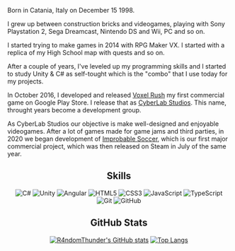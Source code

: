 
  
  Born in Catania, Italy on December 15 1998.

I grew up between construction bricks and videogames, playing with Sony Playstation 2, Sega Dreamcast, Nintendo DS and Wii, PC and so on.

I started trying to make games in 2014 with RPG Maker VX. I started with a replica of my High School map with quests and so on.

After a couple of years, I've leveled up my programming skills and I started to study Unity & C# as self-tought which is the "combo" that I use today for my projects.

In October 2016, I developed and released [Voxel Rush](https://play.google.com/store/apps/details?id=com.CyberLabStudio.VoxelRush&hl=it&gl=US) my first commercial game on Google Play Store. I release that as [CyberLab Studios](https://cyberlabstudios.dev). This name, throught years become a development group.

As CyberLab Studios our objective is make well-designed and enjoyable videogames.
After a lot of games made for game jams and third parties, in 2020 we began development of [Improbable Soccer](https://store.steampowered.com/app/1314500/Improbable_Soccer/), which is our first major commercial project, which was then released on Steam in July of the same year.

<div align=center>
 <h2>Skills</h2>
  
![C#](https://img.shields.io/badge/csharp-%231572B6.svg?style=for-the-badge&logo=csharp&logoColor=white)
![Unity](https://img.shields.io/badge/unity-%23121011.svg?style=for-the-badge&logo=unity&logoColor=white)
![Angular](https://img.shields.io/badge/angular-%23CB3837.svg?style=for-the-badge&logo=angular&logoColor=white)
![HTML5](https://img.shields.io/badge/html5-%23E34F26.svg?style=for-the-badge&logo=html5&logoColor=white)
![CSS3](https://img.shields.io/badge/css3-%231572B6.svg?style=for-the-badge&logo=css3&logoColor=white)
![JavaScript](https://img.shields.io/badge/javascript-%23323330.svg?style=for-the-badge&logo=javascript&logoColor=%23F7DF1E)
![TypeScript](https://img.shields.io/badge/typescript-%23007ACC.svg?style=for-the-badge&logo=typescript&logoColor=white)
![Git](https://img.shields.io/badge/git-%23F05033.svg?style=for-the-badge&logo=git&logoColor=white)
![GitHub](https://img.shields.io/badge/github-%23121011.svg?style=for-the-badge&logo=github&logoColor=white)
  
<h2>GitHub Stats</h2>

[![R4ndomThunder's GitHub stats](https://github-readme-stats.vercel.app/api?username=R4ndomThunder&layout=compact&show_icons=true&theme=city_lights&hide=contribs)](https://github.com/R4ndomThunder/github-readme-stats)
[![Top Langs](https://github-readme-stats.vercel.app/api/top-langs/?username=R4ndomThunder&layout=compact&theme=city_lights)](https://github.com/R4ndomThunder/github-readme-stats)
</div>
<!--
**R4ndomThunder/R4ndomThunder** is a ✨ _special_ ✨ repository because its `README.md` (this file) appears on your GitHub profile.

Here are some ideas to get you started:

- 🔭 I’m currently working on ...
- 🌱 I’m currently learning ...
- 👯 I’m looking to collaborate on ...
- 🤔 I’m looking for help with ...
- 💬 Ask me about ...
- 📫 How to reach me: ...
- 😄 Pronouns: ...
- ⚡ Fun fact: ...
-->
